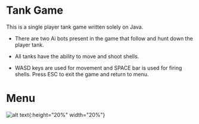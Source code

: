 # Tank Game 

This is a single player tank game written solely on Java.

* There are two Ai bots present in the game that follow and hunt down the player tank. 

* All tanks have the ability to move and shoot shells. 

* WASD keys are used for movement and SPACE bar is used for firing shells. Press ESC to exit the game and return to menu. 


# Menu 

![alt text](https://github.com/rimanov/TankGame/blob/main/resources/menu.png?raw=true){:height="20%" width="20%"}
